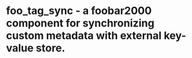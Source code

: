 # foo_tag_sync - a foobar2000 component for synchronizing custom metadata with external key-value store.